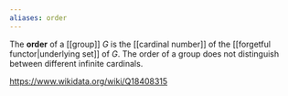 ```yaml
---
aliases: order
---
```

The **order** of a [[group]] $G$ is the [[cardinal number]] of the [[forgetful functor|underlying set]] of $G$. The order of a group does not distinguish between different infinite cardinals.

https://www.wikidata.org/wiki/Q18408315